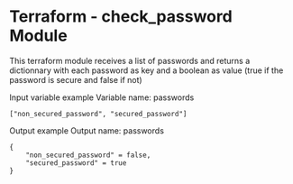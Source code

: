 # Terraform - check_password Module
This terraform module receives a list of passwords and returns a dictionnary with each password as key and a boolean as value (true if the password is secure and false if not)

Input variable example
Variable name: passwords
```
["non_secured_password", "secured_password"]
```

Output example
Output name: passwords
```
{
    "non_secured_password" = false,
    "secured_password" = true
}
```

